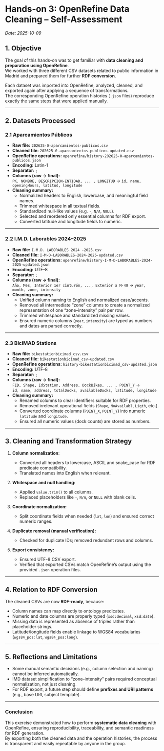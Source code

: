# Hands-on 3: OpenRefine Data Cleaning – Self-Assessment

_Date: 2025-10-09_

## 1. Objective
The goal of this hands-on was to get familiar with **data cleaning and preparation using OpenRefine**.  
We worked with three different CSV datasets related to public information in Madrid and prepared them for further **RDF conversion**.  

Each dataset was imported into OpenRefine, analyzed, cleaned, and exported again after applying a sequence of transformations.  
The corresponding OpenRefine operation histories (`.json` files) reproduce exactly the same steps that were applied manually.

---

## 2. Datasets Processed

### 2.1 Aparcamientos Públicos
- **Raw file:** `202625-0-aparcamientos-publicos.csv`  
- **Cleaned file:** `202625-0-aparcamientos-publicos-updated.csv`  
- **OpenRefine operations:** `openrefine/history-202625-0-aparcamientos-publicos.json`
- **Encoding:** Latin-1  
- **Separator:** `;`
- **Columns (raw → final):**  
  `PK, NOMBRE, DESCRIPCION-ENTIDAD, ... , LONGITUD` → `id, name, openingHours, latitud, longitude`
- **Cleaning summary:**
  - Normalized headers to English, lowercase, and meaningful field names.  
  - Trimmed whitespace in all textual fields.  
  - Standardized null-like values (e.g. `-`, `N/A`, `NULL`).  
  - Selected and reordered only essential columns for RDF export.  
  - Converted latitude and longitude fields to numeric.

---

### 2.2 I.M.D. Laborables 2024–2025
- **Raw file:** `I.M.D. LABORABLES 2024 -2025.csv`  
- **Cleaned file:** `I-M-D-LABORABLES-2024-2025-updated.csv`  
- **OpenRefine operations:** `openrefine/history-I-M-D-LABORABLES-2024-2025-updated.json`
- **Encoding:** UTF-8  
- **Separator:** `;`
- **Columns (raw → final):**  
  `Año, Mes, Interior 1er cinturón, ..., Exterior a M-40` → `year, month, zone, intensity`
- **Cleaning summary:**
  - Unified column naming to English and normalized case/accents.  
  - Removed all intermediate “zone” columns to create a normalized representation of one “zone–intensity” pair per row.  
  - Trimmed whitespace and standardized missing values.  
  - Ensured numeric columns (`year`, `intensity`) are typed as numbers and dates are parsed correctly.

---

### 2.3 BiciMAD Stations
- **Raw file:** `bikestationbicimad_csv.csv`  
- **Cleaned file:** `bikestationbicimad_csv-updated.csv`  
- **OpenRefine operations:** `history-bikestationbicimad_csv-updated.json`
- **Encoding:** UTF-8  
- **Separator:** `;`
- **Columns (raw → final):**  
  `FID, Shape, IdStation, Address, DockBikes, ... , POINT_Y` →  
  `id, name, address, totalDocks, availableDocks, latitude, longitude`
- **Cleaning summary:**
  - Renamed columns to clear identifiers suitable for RDF properties.  
  - Removed irrelevant operational fields (`Shape`, `NoAvailabl`, `Ligth`, etc.).  
  - Converted coordinate columns (`POINT_X`, `POINT_Y`) into numeric `latitude` and `longitude`.  
  - Ensured all numeric values (dock counts) are stored as numbers.

---

## 3. Cleaning and Transformation Strategy

1. **Column normalization:**  
   - Converted all headers to lowercase, ASCII, and snake_case for RDF predicate compatibility.  
   - Translated names into English when relevant.

2. **Whitespace and null handling:**  
   - Applied `value.trim()` to all columns.  
   - Replaced placeholders like `-`, `N/A`, or `NULL` with blank cells.

3. **Coordinate normalization:**  
   - Split coordinate fields when needed (`lat`, `lon`) and ensured correct numeric ranges.

4. **Duplicate removal (manual verification):**  
   - Checked for duplicate IDs; removed redundant rows and columns.

5. **Export consistency:**  
   - Ensured UTF-8 CSV export.  
   - Verified that exported CSVs match OpenRefine’s output using the provided `.json` operation files.

---

## 4. Relation to RDF Conversion

The cleaned CSVs are now **RDF-ready**, because:
- Column names can map directly to ontology predicates.  
- Numeric and date columns are properly typed (`xsd:decimal`, `xsd:date`).  
- Missing data is represented as absence of triples rather than placeholder strings.  
- Latitude/longitude fields enable linkage to WGS84 vocabularies (`wgs84_pos:lat`, `wgs84_pos:long`).

---

## 5. Reflections and Limitations

- Some manual semantic decisions (e.g., column selection and naming) cannot be inferred automatically.  
- IMD dataset simplification to “zone–intensity” pairs required conceptual normalization, not just cleaning.  
- For RDF export, a future step should define **prefixes and URI patterns** (e.g., base URI, subject template).

---


### Conclusion
This exercise demonstrated how to perform **systematic data cleaning** with OpenRefine, ensuring reproducibility, traceability, and semantic readiness for RDF generation.  
By exporting both the cleaned data and the operation histories, the process is transparent and easily repeatable by anyone in the group.

